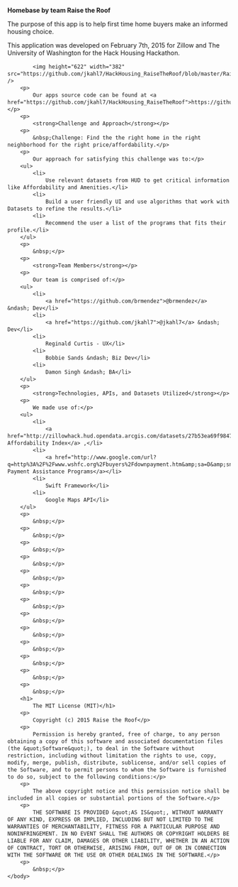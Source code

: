 <html>
	<head>
		<title></title>
	</head>
	<body>
		<p>
			<strong>Homebase by team Raise the Roof </strong></p>
		<p>
			The purpose of this app is to help first time home buyers make an informed housing choice.</p>
		<p>
			This application was developed on February 7th, 2015 for Zillow and The University of Washington for the Hack Housing Hackathon.</p>
		
			<img height="622" width="382" src="https://github.com/jkahl7/HackHousing_RaiseTheRoof/blob/master/RaiseTheRoof/RaiseTheRoof/Images.xcassets/walk1.imageset/Achieve%20your%20dreams%20screen.png" />
		<p>
			Our apps source code can be found at <a href="https://github.com/jkahl7/HackHousing_RaiseTheRoof">https://github.com/jkahl7/HackHousing_RaiseTheRoof</a>.</p>
		<p>
			<strong>Challenge and Approach</strong></p>
		<p>
			&nbsp;Challenge: Find the the right home in the right neighborhood for the right price/affordability.</p>
		<p>
			Our approach for satisfying this challenge was to:</p>
		<ul>
			<li>
				Use relevant datasets from HUD to get critical information like Affordability and Amenities.</li>
			<li>
				Build a user friendly UI and use algorithms that work with Datasets to refine the results.</li>
			<li>
				Recommend the user a list of the programs that fits their profile.</li>
		</ul>
		<p>
			&nbsp;</p>
		<p>
			<strong>Team Members</strong></p>
		<p>
			Our team is comprised of:</p>
		<ul>
			<li>
				<a href="https://github.com/brmendez">@brmendez</a> &ndash; Dev</li>
			<li>
				<a href="https://github.com/jkahl7">@jkahl7</a> &ndash; Dev</li>
			<li>
				Reginald Curtis - UX</li>
			<li>
				Bobbie Sands &ndash; Biz Dev</li>
			<li>
				Damon Singh &ndash; BA</li>
		</ul>
		<p>
			<strong>Technologies, APIs, and Datasets Utilized</strong></p>
		<p>
			We made use of:</p>
		<ul>
			<li>
				<a href="http://zillowhack.hud.opendata.arcgis.com/datasets/27b53ea69f98474eb002ac3b9c6b51eb_0">Location Affordability Index</a> ,</li>
			<li>
				<a href="http://www.google.com/url?q=http%3A%2F%2Fwww.wshfc.org%2Fbuyers%2Fdownpayment.htm&amp;sa=D&amp;sntz=1&amp;usg=AFQjCNFla3pEZXT5xiqfe6AYceA8PHyVFQ">Down Payment Assistance Programs</a></li>
			<li>
				Swift Framework</li>
			<li>
				Google Maps API</li>
		</ul>
		<p>
			&nbsp;</p>
		<p>
			&nbsp;</p>
		<p>
			&nbsp;</p>
		<p>
			&nbsp;</p>
		<p>
			&nbsp;</p>
		<p>
			&nbsp;</p>
		<p>
			&nbsp;</p>
		<p>
			&nbsp;</p>
		<p>
			&nbsp;</p>
		<p>
			&nbsp;</p>
		<p>
			&nbsp;</p>
		<p>
			&nbsp;</p>
		<p>
			&nbsp;</p>
		<h1>
			The MIT License (MIT)</h1>
		<p>
			Copyright (c) 2015 Raise the Roof</p>
		<p>
			Permission is hereby granted, free of charge, to any person obtaining a copy of this software and associated documentation files (the &quot;Software&quot;), to deal in the Software without restriction, including without limitation the rights to use, copy, modify, merge, publish, distribute, sublicense, and/or sell copies of the Software, and to permit persons to whom the Software is furnished to do so, subject to the following conditions:</p>
		<p>
			The above copyright notice and this permission notice shall be included in all copies or substantial portions of the Software.</p>
		<p>
			THE SOFTWARE IS PROVIDED &quot;AS IS&quot;, WITHOUT WARRANTY OF ANY KIND, EXPRESS OR IMPLIED, INCLUDING BUT NOT LIMITED TO THE WARRANTIES OF MERCHANTABILITY, FITNESS FOR A PARTICULAR PURPOSE AND NONINFRINGEMENT. IN NO EVENT SHALL THE AUTHORS OR COPYRIGHT HOLDERS BE LIABLE FOR ANY CLAIM, DAMAGES OR OTHER LIABILITY, WHETHER IN AN ACTION OF CONTRACT, TORT OR OTHERWISE, ARISING FROM, OUT OF OR IN CONNECTION WITH THE SOFTWARE OR THE USE OR OTHER DEALINGS IN THE SOFTWARE.</p>
		<p>
			&nbsp;</p>
	</body>
</html>
